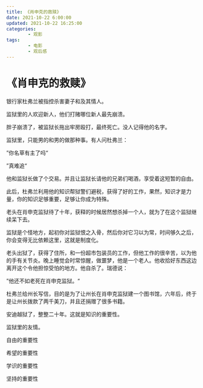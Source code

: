 ```yaml
---
title: 《肖申克的救赎》
date: 2021-10-22 6:00:00
updated: 2021-10-22 16:25:00
categories:
        - 观影
tags:
        - 电影
        - 观后感
---
```


# 《肖申克的救赎》

银行家杜弗兰被指控杀害妻子和及其情人。

监狱里的人欢迎新人，他们打赌哪位新人最先崩溃。

胖子崩溃了，被监狱长拖出牢房殴打，最终死亡。没人记得他的名字。

监狱里，只能男的和男的做那种事。有人问杜弗兰：

”你名草有主了吗“

”真难追“

他和监狱长做了个交易。并且让监狱长请他的兄弟们喝酒，享受着这短暂的自由。

此后，杜弗兰利用他的知识帮狱警们避税，获得了好的工作，果然，知识才是力量，你的知识足够重要，足够让你成为特殊。

老头在肖申克监狱待了十年，获释的时候居然想杀掉一个人，就为了在这个监狱继续呆下去。

监狱是个怪地方，起初你对监狱恨之入骨，然后你对它习以为常，时间够久之后，你会变得无比依赖这里，这就是制度化。

老头出狱了，获得了住所，和一份超市包装员的工作，但他工作的很辛苦，以为他的手有关节炎。晚上睡觉会时常惊醒，做噩梦，他是一个老人。他收拾好东西这边离开这个令他担惊受怕的地方。他自杀了。瑞德说：

”他还不如老死在肖申克监狱。“

杜弗兰给州长写信，目的是为了让州长在肖申克监狱建一个图书馆，六年后，终于是让州长拨款了两千美刀，并且还捐赠了很多书籍。

安迪越狱了，整整二十年。这就是知识的重要性。

监狱里的友情。

自由的重要性

希望的重要性

学识的重要性

坚持的重要性
